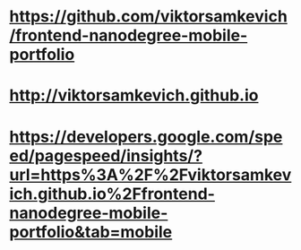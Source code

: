 # https://github.com/viktorsamkevich/frontend-nanodegree-mobile-portfolio

# http://viktorsamkevich.github.io

# https://developers.google.com/speed/pagespeed/insights/?url=https%3A%2F%2Fviktorsamkevich.github.io%2Ffrontend-nanodegree-mobile-portfolio&tab=mobile

